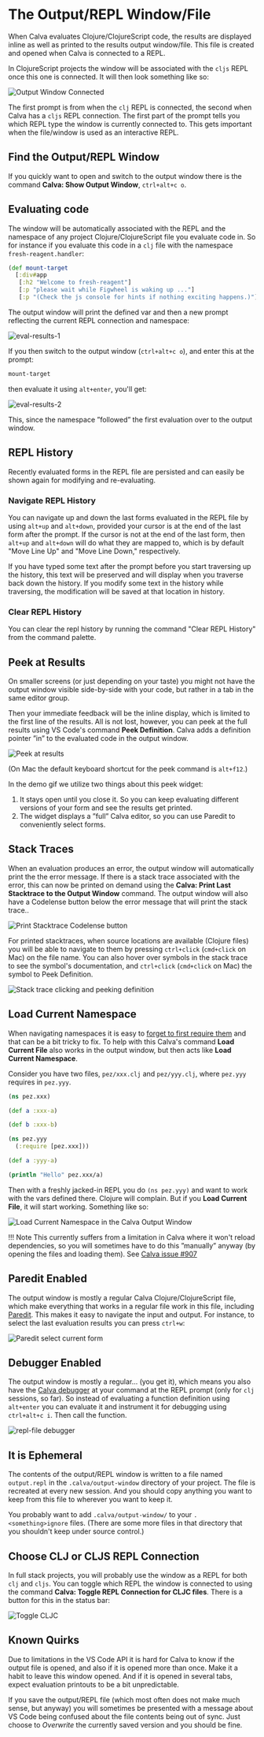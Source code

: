 # The Output/REPL Window/File

When Calva evaluates Clojure/ClojureScript code, the results are displayed inline as well as printed to the results output window/file. This file is created and opened when Calva is connected to a REPL.

In ClojureScript projects the window will be associated with the `cljs` REPL once this one is connected. It will then look something like so:

![Output Window Connected](images/howto/output/output-window-connected.png)

The first prompt is from when the `clj` REPL is connected, the second when Calva has a `cljs` REPL connection. The first part of the prompt tells you which REPL type the window is currently connected to. This gets important when the file/window is used as an interactive REPL.

## Find the Output/REPL Window

If you quickly want to open and switch to the output window there is the command **Calva: Show Output Window**, `ctrl+alt+c o`.

## Evaluating code

The window will be automatically associated with the REPL and the namespace of any project Clojure/ClojureScript file you evaluate code in. So for instance if you evaluate this code in a `clj` file with the namespace `fresh-reagent.handler`:

```clojure
(def mount-target
  [:div#app
   [:h2 "Welcome to fresh-reagent"]
   [:p "please wait while Figwheel is waking up ..."]
   [:p "(Check the js console for hints if nothing exciting happens.)"]])
```

The output window will print the defined var and then a new prompt reflecting the current REPL connection and namespace:

![eval-results-1](images/howto/output/eval-results-1.png)

If you then switch to the output window (`ctrl+alt+c o`), and enter this at the prompt:

```clojure
mount-target
```

then evaluate it using `alt+enter`, you'll get:

![eval-results-2](images/howto/output/eval-results-2.png)

This, since the namespace ”followed” the first evaluation over to the output window.

## REPL History

Recently evaluated forms in the REPL file are persisted and can easily be shown again for modifying and re-evaluating.

### Navigate REPL History

You can navigate up and down the last forms evaluated in the REPL file by using `alt+up` and `alt+down`, provided your cursor is at the end of the last form after the prompt. If the cursor is not at the end of the last form, then `alt+up` and `alt+down` will do what they are mapped to, which is by default "Move Line Up" and "Move Line Down," respectively.

If you have typed some text after the prompt before you start traversing up the history, this text will be preserved and will display when you traverse back down the history. If you modify some text in the history while traversing, the modification will be saved at that location in history.

### Clear REPL History

You can clear the repl history by running the command "Clear REPL History" from the command palette.

## Peek at Results

On smaller screens (or just depending on your taste) you might not have the output window visible side-by-side with your code, but rather in a tab in the same editor group.

Then your immediate feedback will be the inline display, which is limited to the first line of the results. All is not lost, however, you can peek at the full results using VS Code's command **Peek Definition**. Calva adds a definition pointer ”in” to the evaluated code in the output window.

![Peek at results](images/howto/output/peek-last-result.gif)

(On Mac the default keyboard shortcut for the peek command is `alt+f12`.)

In the demo gif we utilize two things about this peek widget:

1. It stays open until you close it. So you can keep evaluating different versions of your form and see the results get printed.
2. The widget displays a ”full” Calva editor, so you can use Paredit to conveniently select forms.

## Stack Traces

When an evaluation produces an error, the output window will automatically print the the error message. If there is a stack trace associated with the error, this can now be printed on demand using the **Calva: Print Last Stacktrace to the Output Window** command. The output window will also have a Codelense button below the error message that will print the stack trace..

![Print Stacktrace Codelense button](images/howto/output/print-stacktrace-codelense.png "Print Stacktrace Codelense button")

For printed stacktraces, when source locations are available (Clojure files) you will be able to navigate to them by pressing `ctrl+click` (`cmd+click` on Mac) on the file name. You can also hover over symbols in the stack trace to see the symbol's documentation, and `ctrl+click` (`cmd+click` on Mac) the symbol to Peek Definition.

![Stack trace clicking and peeking definition](images/howto/output/stack-traces.gif "Stack trace clicking and peeking definition")

## Load Current Namespace

When navigating namespaces it is easy to [forget to first require them](https://clojure.org/guides/repl/navigating_namespaces#_how_things_can_go_wrong) and that can be a bit tricky to fix. To help with this Calva's command **Load Current File** also works in the output window, but then acts like **Load Current Namespace**.

Consider you have two files, `pez/xxx.clj` and `pez/yyy.clj`, where `pez.yyy` requires in `pez.yyy`.

```clojure
(ns pez.xxx)

(def a :xxx-a)

(def b :xxx-b)
```

```clojure
(ns pez.yyy
  (:require [pez.xxx]))

(def a :yyy-a)

(println "Hello" pez.xxx/a)
```

Then with a freshly jacked-in REPL you do `(ns pez.yyy)` and want to work with the vars defined there. Clojure will complain. But if you **Load Current File**, it will start working. Something like so:

![Load Current Namespace in the Calva Output Window](images/howto/output/load-current-namespace.png)

!!! Note
    This currently suffers from a limitation in Calva where it won't reload dependencies, so you will sometimes have to do this ”manually” anyway (by opening the files and loading them). See [Calva issue #907](https://github.com/BetterThanTomorrow/calva/issues/907)

## Paredit Enabled

The output window is mostly a regular Calva Clojure/ClojureScript file, which make everything that works in a regular file work in this file, including [Paredit](paredit.md). This makes it easy to navigate the input and output. For instance, to select the last evaluation results you can press `ctrl+w`:

![Paredit select current form](images/howto/output/select-last-result.png)

## Debugger Enabled

The output window is mostly a regular... (you get it), which means you also have the [Calva debugger](debugger.md) at your command at the REPL prompt (only for `clj` sessions, so far). So instead of evaluating a function definition using `alt+enter` you can evaluate it and instrument it for debugging using `ctrl+alt+c i`. Then call the function.

![repl-file debugger](images/howto/output/repl-file-debugger.png)

## It is Ephemeral

The contents of the output/REPL window is written to a file named `output.repl` in the `.calva/output-window` directory of your project. The file is recreated at every new session. And you should copy anything you want to keep from this file to wherever you want to keep it.

You probably want to add `.calva/output-window/` to your `.<something>ignore` files. (There are some more files in that directory that you shouldn't keep under source control.)

## Choose CLJ or CLJS REPL Connection

In full stack projects, you will probably use the window as a REPL for both `clj` and `cljs`. You can toggle which REPL the window is connected to using the command **Calva: Toggle REPL Connection for CLJC files**. There is a button for this in the status bar:

![Toggle CLJC](images/howto/cljc-toggle-button.png)

## Known Quirks

Due to limitations in the VS Code API it is hard for Calva to know if the output file is opened, and also if it is opened more than once. Make it a habit to leave this window opened. And if it is opened in several tabs, expect evaluation printouts to be a bit unpredictable.

If you save the output/REPL file (which most often does not make much sense, but anyway) you will sometimes be presented with a message about VS Code being confused about the file contents being out of sync. Just choose to *Overwrite* the currently saved version and you should be fine.